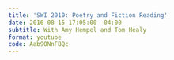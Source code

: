 ```yaml
---
title: 'SWI 2010: Poetry and Fiction Reading'
date: 2016-08-15 17:05:00 -04:00
subtitle: With Amy Hempel and Tom Healy
format: youtube
code: Aab9ONnFBQc
---
```


